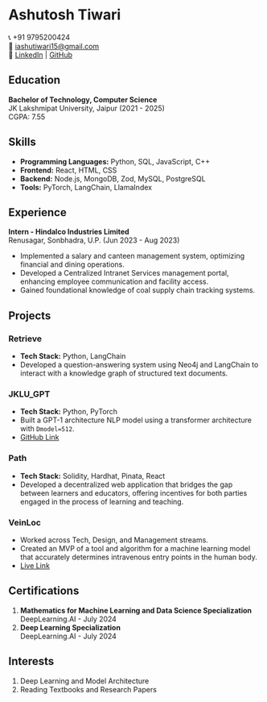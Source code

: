 # Ashutosh Tiwari

📞 +91 9795200424  
📧 [iashutiwari15@gmail.com](mailto:iashutiwari15@gmail.com)  
🔗 [LinkedIn](https://www.linkedin.com/in/codernothacker/) | [GitHub](https://github.com/codernothacker)

## Education

**Bachelor of Technology, Computer Science**  
JK Lakshmipat University, Jaipur (2021 - 2025)  
CGPA: 7.55

## Skills

- **Programming Languages:** Python, SQL, JavaScript, C++
- **Frontend:** React, HTML, CSS
- **Backend:** Node.js, MongoDB, Zod, MySQL, PostgreSQL
- **Tools:** PyTorch, LangChain, LlamaIndex

## Experience

**Intern - Hindalco Industries Limited**  
Renusagar, Sonbhadra, U.P. (Jun 2023 - Aug 2023)  

- Implemented a salary and canteen management system, optimizing financial and dining operations.
- Developed a Centralized Intranet Services management portal, enhancing employee communication and facility access.
- Gained foundational knowledge of coal supply chain tracking systems.

## Projects

### Retrieve
- **Tech Stack:** Python, LangChain
- Developed a question-answering system using Neo4j and LangChain to interact with a knowledge graph of structured text documents.

### JKLU_GPT
- **Tech Stack:** Python, PyTorch
- Built a GPT-1 architecture NLP model using a transformer architecture with `Dmodel=512`.
- [GitHub Link](https://github.com/codernothacker/JKLU_GPT)

### Path
- **Tech Stack:** Solidity, Hardhat, Pinata, React
- Developed a decentralized web application that bridges the gap between learners and educators, offering incentives for both parties engaged in the process of learning and teaching.

### VeinLoc
- Worked across Tech, Design, and Management streams.
- Created an MVP of a tool and algorithm for a machine learning model that accurately determines intravenous entry points in the human body.
- [Live Link](https://veinloc.framer.website/)

## Certifications

1. **Mathematics for Machine Learning and Data Science Specialization**  
   DeepLearning.AI - July 2024
2. **Deep Learning Specialization**  
   DeepLearning.AI - July 2024

## Interests

1. Deep Learning and Model Architecture
2. Reading Textbooks and Research Papers
